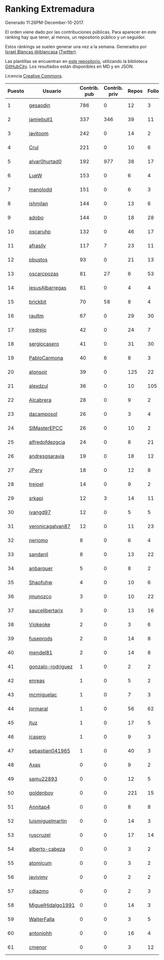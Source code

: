 # Ranking Extremadura

Generado 11:26PM-December-10-2017.

El orden viene dado por las contribuciones públicas. Para aparecer en este ránking hay que tener, al menos, un repositorio público y un seguidor.

Estos ránkings se suelen generar una vez a la semana. Generados por [Israel Blancas @iblancasa](https://github.com/iblancasa/) [(Twitter)](https://twitter.com/iblancasa).

Las plantillas se encuentran en [este repositorio](https://github.com/iblancasa/GH-Spanish-Ranking), utilizando la biblioteca [GitHubCity](https://github.com/iblancasa/GitHubCity). Los resultados están disponibles en MD y en JSON.

Licencia [Creative Commons](https://creativecommons.org/licenses/by/4.0/).

| Puesto   |  Usuario  | Contrib. pub | Contrib. priv |Repos| Followers | Desde |  Avatar  |
|----------|-----------|--------------|---------------|-----|-----------|-------|----------|
|1|[gesaodin](https://github.com/gesaodin)|786|0|12|3|2015-03-13|![gesaodin](https://avatars2.githubusercontent.com/u/11463651)|
|2|[jamiebull1](https://github.com/jamiebull1)|337|346|39|11|2013-03-09|![jamiebull1](https://avatars2.githubusercontent.com/u/3817160)|
|3|[javitoom](https://github.com/javitoom)|242|0|14|2|2015-09-16|![javitoom](https://avatars2.githubusercontent.com/u/14310769)|
|4|[Crul](https://github.com/Crul)|221|0|10|6|2013-09-29|![Crul](https://avatars3.githubusercontent.com/u/5569741)|
|5|[alvar0hurtad0](https://github.com/alvar0hurtad0)|192|977|38|17|2011-10-15|![alvar0hurtad0](https://avatars3.githubusercontent.com/u/1130114)|
|6|[LueW](https://github.com/LueW)|153|0|6|4|2016-07-06|![LueW](https://avatars0.githubusercontent.com/u/20323507)|
|7|[manolodd](https://github.com/manolodd)|151|0|6|3|2013-08-08|![manolodd](https://avatars1.githubusercontent.com/u/5189679)|
|8|[ishmilan](https://github.com/ishmilan)|144|0|13|6|2014-10-07|![ishmilan](https://avatars1.githubusercontent.com/u/9059414)|
|9|[adobo](https://github.com/adobo)|144|0|18|28|2011-05-09|![adobo](https://avatars1.githubusercontent.com/u/776565)|
|10|[oscaruhp](https://github.com/oscaruhp)|132|0|46|17|2011-06-18|![oscaruhp](https://avatars0.githubusercontent.com/u/859116)|
|11|[afrasilv](https://github.com/afrasilv)|117|7|23|11|2014-10-15|![afrasilv](https://avatars2.githubusercontent.com/u/9256924)|
|12|[pbustos](https://github.com/pbustos)|93|0|21|13|2013-12-06|![pbustos](https://avatars1.githubusercontent.com/u/6126487)|
|13|[oscarcpozas](https://github.com/oscarcpozas)|81|27|6|53|2013-01-27|![oscarcpozas](https://avatars3.githubusercontent.com/u/3399621)|
|14|[jesusAlbarregas](https://github.com/jesusAlbarregas)|81|0|4|4|2015-11-05|![jesusAlbarregas](https://avatars3.githubusercontent.com/u/15678914)|
|15|[brickbit](https://github.com/brickbit)|70|58|8|4|2016-06-02|![brickbit](https://avatars2.githubusercontent.com/u/19708065)|
|16|[raultm](https://github.com/raultm)|67|0|29|30|2011-03-09|![raultm](https://avatars3.githubusercontent.com/u/659494)|
|17|[jredrejo](https://github.com/jredrejo)|42|0|24|7|2011-08-27|![jredrejo](https://avatars2.githubusercontent.com/u/1008178)|
|18|[sergiocasero](https://github.com/sergiocasero)|41|0|31|30|2015-02-03|![sergiocasero](https://avatars1.githubusercontent.com/u/10833202)|
|19|[PabloCarmona](https://github.com/PabloCarmona)|40|6|8|3|2015-06-25|![PabloCarmona](https://avatars0.githubusercontent.com/u/13056386)|
|20|[alonsoir](https://github.com/alonsoir)|39|0|125|22|2012-09-23|![alonsoir](https://avatars1.githubusercontent.com/u/2405946)|
|21|[alexdzul](https://github.com/alexdzul)|36|0|10|105|2012-06-29|![alexdzul](https://avatars2.githubusercontent.com/u/1907359)|
|22|[Alcabrera](https://github.com/Alcabrera)|28|0|9|2|2017-02-23|![Alcabrera](https://avatars0.githubusercontent.com/u/25983224)|
|23|[dacamposol](https://github.com/dacamposol)|26|0|3|4|2016-01-27|![dacamposol](https://avatars3.githubusercontent.com/u/16921751)|
|24|[SIMasterEPCC](https://github.com/SIMasterEPCC)|26|0|10|2|2017-03-16|![SIMasterEPCC](https://avatars2.githubusercontent.com/u/26468069)|
|25|[alfredofdezgcia](https://github.com/alfredofdezgcia)|24|0|8|21|2016-11-08|![alfredofdezgcia](https://avatars2.githubusercontent.com/u/23337512)|
|26|[andresgsaravia](https://github.com/andresgsaravia)|19|0|18|12|2011-06-13|![andresgsaravia](https://avatars1.githubusercontent.com/u/847815)|
|27|[JPery](https://github.com/JPery)|18|0|12|8|2015-02-18|![JPery](https://avatars0.githubusercontent.com/u/11062553)|
|28|[trejoel](https://github.com/trejoel)|14|0|9|2|2014-12-05|![trejoel](https://avatars2.githubusercontent.com/u/10090873)|
|29|[srkapi](https://github.com/srkapi)|12|3|14|11|2015-02-08|![srkapi](https://avatars1.githubusercontent.com/u/10909126)|
|30|[ivangd97](https://github.com/ivangd97)|12|0|5|5|2014-05-06|![ivangd97](https://avatars1.githubusercontent.com/u/7497049)|
|31|[veronicagalvan87](https://github.com/veronicagalvan87)|12|0|11|23|2016-10-07|![veronicagalvan87](https://avatars0.githubusercontent.com/u/22678056)|
|32|[neriomo](https://github.com/neriomo)|8|0|6|4|2015-01-17|![neriomo](https://avatars1.githubusercontent.com/u/10569358)|
|33|[sandanil](https://github.com/sandanil)|8|0|13|22|2016-10-07|![sandanil](https://avatars1.githubusercontent.com/u/22678110)|
|34|[anbarquer](https://github.com/anbarquer)|5|0|8|2|2016-05-03|![anbarquer](https://avatars0.githubusercontent.com/u/19173067)|
|35|[Shaofuhw](https://github.com/Shaofuhw)|4|0|10|6|2015-12-11|![Shaofuhw](https://avatars3.githubusercontent.com/u/16259768)|
|36|[jmunozco](https://github.com/jmunozco)|3|0|10|22|2012-11-23|![jmunozco](https://avatars0.githubusercontent.com/u/2869841)|
|37|[saucelibertarix](https://github.com/saucelibertarix)|3|0|13|16|2016-10-07|![saucelibertarix](https://avatars1.githubusercontent.com/u/22678042)|
|38|[Viokeoke](https://github.com/Viokeoke)|2|0|3|6|2015-10-23|![Viokeoke](https://avatars0.githubusercontent.com/u/15265427)|
|39|[fuseprods](https://github.com/fuseprods)|2|0|14|8|2012-12-15|![fuseprods](https://avatars0.githubusercontent.com/u/3052275)|
|40|[mendel81](https://github.com/mendel81)|2|0|14|8|2012-07-18|![mendel81](https://avatars3.githubusercontent.com/u/1996771)|
|41|[gonzalo-rodriguez](https://github.com/gonzalo-rodriguez)|1|0|2|2|2013-04-02|![gonzalo-rodriguez](https://avatars2.githubusercontent.com/u/4035127)|
|42|[enreas](https://github.com/enreas)|1|0|5|2|2011-11-07|![enreas](https://avatars1.githubusercontent.com/u/1179213)|
|43|[mcmiguelac](https://github.com/mcmiguelac)|1|0|7|3|2014-05-07|![mcmiguelac](https://avatars2.githubusercontent.com/u/7512450)|
|44|[jormaral](https://github.com/jormaral)|1|0|56|62|2011-06-03|![jormaral](https://avatars1.githubusercontent.com/u/827073)|
|45|[jtuz](https://github.com/jtuz)|1|0|17|5|2011-12-01|![jtuz](https://avatars2.githubusercontent.com/u/1232719)|
|46|[jcasero](https://github.com/jcasero)|1|0|9|3|2012-05-06|![jcasero](https://avatars3.githubusercontent.com/u/1710851)|
|47|[sebastian041965](https://github.com/sebastian041965)|1|0|40|3|2013-10-07|![sebastian041965](https://avatars1.githubusercontent.com/u/5628346)|
|48|[Axas](https://github.com/Axas)|0|0|9|2|2015-03-04|![Axas](https://avatars3.githubusercontent.com/u/11320626)|
|49|[samu22893](https://github.com/samu22893)|0|0|12|5|2013-10-30|![samu22893](https://avatars1.githubusercontent.com/u/5812967)|
|50|[goldenboy](https://github.com/goldenboy)|0|0|221|15|2009-05-27|![goldenboy](https://avatars0.githubusercontent.com/u/89311)|
|51|[Annitap4](https://github.com/Annitap4)|0|0|8|8|2010-08-30|![Annitap4](https://avatars1.githubusercontent.com/u/381260)|
|52|[luismiguelmartin](https://github.com/luismiguelmartin)|0|0|14|3|2012-07-07|![luismiguelmartin](https://avatars1.githubusercontent.com/u/1935342)|
|53|[ruscruzel](https://github.com/ruscruzel)|0|0|17|14|2013-07-09|![ruscruzel](https://avatars3.githubusercontent.com/u/4977448)|
|54|[alberto-cabeza](https://github.com/alberto-cabeza)|0|0|3|2|2013-12-19|![alberto-cabeza](https://avatars2.githubusercontent.com/u/6225528)|
|55|[atomicum](https://github.com/atomicum)|0|0|3|2|2014-01-13|![atomicum](https://avatars1.githubusercontent.com/u/6386399)|
|56|[javivimv](https://github.com/javivimv)|0|0|2|2|2014-02-17|![javivimv](https://avatars2.githubusercontent.com/u/6708850)|
|57|[cdiazmo](https://github.com/cdiazmo)|0|0|2|3|2014-09-23|![cdiazmo](https://avatars0.githubusercontent.com/u/8872502)|
|58|[MiguelHidalgo1991](https://github.com/MiguelHidalgo1991)|0|0|14|3|2015-02-03|![MiguelHidalgo1991](https://avatars2.githubusercontent.com/u/10829078)|
|59|[WalterFalla](https://github.com/WalterFalla)|0|0|3|5|2015-02-10|![WalterFalla](https://avatars3.githubusercontent.com/u/10943040)|
|60|[antoniohh](https://github.com/antoniohh)|0|0|16|4|2016-02-03|![antoniohh](https://avatars1.githubusercontent.com/u/17055656)|
|61|[cmenor](https://github.com/cmenor)|0|0|3|12|2016-10-07|![cmenor](https://avatars3.githubusercontent.com/u/22678047)|
